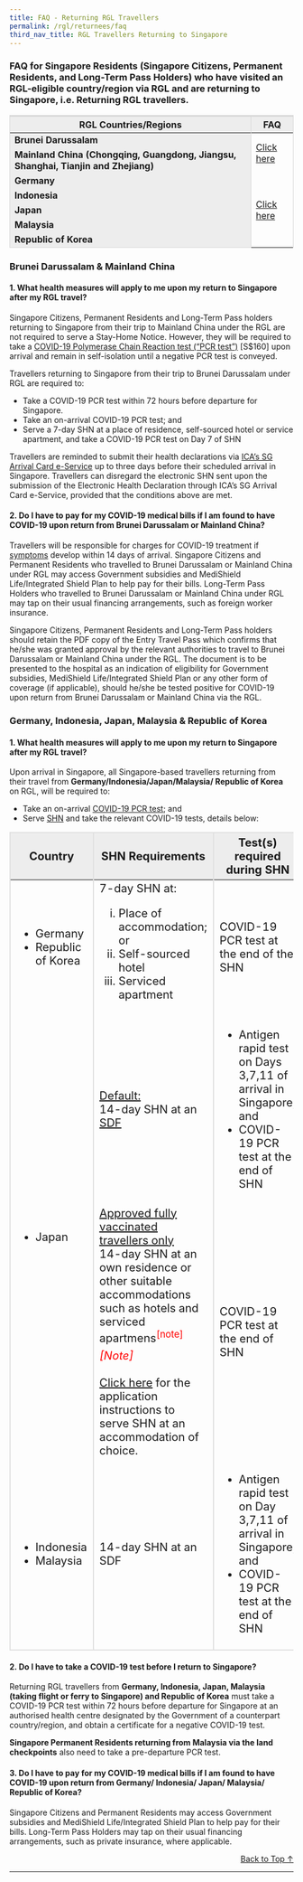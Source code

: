 ```yaml
---
title: FAQ - Returning RGL Travellers
permalink: /rgl/returnees/faq
third_nav_title: RGL Travellers Returning to Singapore
---
```

<div id="faq-top"></div>

### FAQ for Singapore Residents (Singapore Citizens, Permanent Residents, and Long-Term Pass Holders) who have visited an RGL-eligible country/region via RGL and are returning to Singapore, i.e. Returning RGL travellers.

<table>
  <thead>
    <tr>
      <th style="border-top:3px solid #D8D8D8; border-left:1px solid #D8D8D8; border-right:1px solid #D8D8D8; background-color:#EDEDED">RGL Countries/Regions</th>
      <th style="border-top:3px solid #D8D8D8; border-left:1px solid #D8D8D8; border-right:1px solid #D8D8D8; background-color:#EDEDED">FAQ</th>
    </tr>
  </thead>
  <tbody>
    <tr>
      <td style="border-left:1px solid #D8D8D8; border-right:1px solid #D8D8D8; background-color:#EDEDED"><b>Brunei Darussalam</b></td>
      <td rowspan="2" style="border-right:1px solid #D8D8D8; vertical-align:middle;"><a href="#faq-return-BC" >Click here</a></td>
    </tr>
      <tr>
      <td style="border-left:1px solid #D8D8D8; border-right:1px solid #D8D8D8; background-color:#EDEDED"><b>Mainland China (Chongqing, Guangdong, Jiangsu, Shanghai, Tianjin and Zhejiang)</b></td>
    </tr>
      <tr>
      <td style="border-left:1px solid #D8D8D8; border-right:1px solid #D8D8D8; background-color:#EDEDED"><b>Germany</b></td>
      <td rowspan="5" style="border-right:1px solid #D8D8D8; vertical-align:middle;"><a href="#faq-return-GIJMR">Click here</a></td>
    </tr>
      <tr>
      <td style="border-left:1px solid #D8D8D8; border-right:1px solid #D8D8D8; background-color:#EDEDED"><b>Indonesia</b></td>
    </tr>
      <tr>
      <td style="border-left:1px solid #D8D8D8; border-right:1px solid #D8D8D8; background-color:#EDEDED"><b>Japan</b></td>
    </tr>
      <tr>
      <td style="border-left:1px solid #D8D8D8; border-right:1px solid #D8D8D8; background-color:#EDEDED"><b>Malaysia</b></td>
    </tr>
      <tr>
      <td style="border-left:1px solid #D8D8D8; border-bottom:1px solid #D8D8D8; border-right:1px solid #D8D8D8; background-color:#EDEDED"><b>Republic of Korea</b></td>
    </tr>    
  </tbody>
  </table>
  
<div id="faq-return-BC"></div>  
  
### Brunei Darussalam & Mainland China

#### 1. What health measures will apply to me upon my return to Singapore after my RGL travel?

Singapore Citizens, Permanent Residents and Long-Term Pass holders returning to Singapore from their trip to Mainland China  under the RGL are not required to serve a Stay-Home Notice. However, they will be required to take a [COVID-19 Polymerase Chain Reaction test (“PCR test”)](https://safetravel.changiairport.com/#/) [S$160] upon arrival and remain in self-isolation until a negative PCR test is conveyed.

Travellers returning to Singapore from their trip to Brunei Darussalam under RGL are required to:
- Take a COVID-19 PCR test within 72 hours before departure for Singapore.
- Take an on-arrival COVID-19 PCR test; and 
- Serve a 7-day SHN at a place of residence, self-sourced hotel or service apartment, and take a COVID-19 PCR test on Day 7 of SHN

Travellers are reminded to submit their health declarations via [ICA’s SG Arrival Card e-Service](https://eservices.ica.gov.sg/sgarrivalcard/) up to three days before their scheduled arrival in Singapore. Travellers can disregard the electronic SHN sent upon the submission of the Electronic Health Declaration through ICA’s SG Arrival Card e-Service, provided that the conditions above are met.

#### 2. Do I have to pay for my COVID-19 medical bills if I am found to have COVID-19 upon return from Brunei Darussalam or Mainland China?

Travellers will be responsible for charges for COVID-19 treatment if [symptoms](/health/covid19-symptoms) develop within 14 days of arrival. Singapore Citizens and Permanent Residents who travelled to Brunei Darussalam or Mainland China under RGL may access Government subsidies and MediShield Life/Integrated Shield Plan to help pay for their bills. Long-Term Pass Holders who travelled to Brunei Darussalam or Mainland China under RGL may tap on their usual financing arrangements, such as foreign worker insurance.

Singapore Citizens, Permanent Residents and Long-Term Pass holders should retain the PDF copy of the Entry Travel Pass which confirms that he/she was granted approval by the relevant authorities to travel to Brunei Darussalam or Mainland China under the RGL. The document is to be presented to the hospital as an indication of eligibility for Government subsidies, MediShield Life/Integrated Shield Plan or any other form of coverage (if applicable), should he/she be tested positive for COVID-19 upon return from Brunei Darussalam or Mainland China via the RGL.

<div id="faq-return-GIJMR"></div>  

### Germany, Indonesia, Japan, Malaysia & Republic of Korea

#### 1. What health measures will apply to me upon my return to Singapore after my RGL travel?

Upon arrival in Singapore, all Singapore-based travellers returning from their travel from <b>Germany/Indonesia/Japan/Malaysia/ Republic of Korea</b> on RGL, will be required to:
- Take an on-arrival [COVID-19 PCR test](https://safetravel.changiairport.com/#/); and
- Serve [SHN](/health/shn) and take the relevant COVID-19 tests, details below:

<table>
  <thead>
    <tr>
      <th style="font-size:20px; margin-top:0px; margin-bottom:0px; border-left:2px solid #E0E0E0; border-top:2px solid #E0E0E0; border-right:2px solid #E0E0E0; background-color:#EDEDED;"><b>Country</b></th>
      <th style="font-size:20px; margin-top:0px; margin-bottom:0px; border-top:2px solid #E0E0E0; border-right:2px solid #E0E0E0;  background-color:#EDEDED;"><b>SHN Requirements</b></th>
         <th style="font-size:20px; margin-top:0px; margin-bottom:0px; border-top:2px solid #E0E0E0; border-right:2px solid #E0E0E0;  background-color:#EDEDED;"><b>Test(s) required during SHN</b></th>
    </tr>
  </thead>
  <tbody>
    <tr>
      <td style="font-size:20px; margin-top:0px; margin-bottom:0px; border-left:2px solid #E0E0E0; border-right:2px solid #E0E0E0;">
      <ol style="list-style-type:disc;">
        <li style="font-size:20px; margin-top:0px; margin-bottom:0px;">Germany</li>
         <li style="font-size:20px; margin-top:0px; margin-bottom:0px;">Republic of Korea</li>
        </ol>
      </td>
      <td style="font-size:20px; margin-top:0px; margin-bottom:0px; border-right:2px solid #E0E0E0;">7-day SHN at:
      <ol style="list-style-type:lower-roman;">
          <li style="font-size:20px; margin-top:0px; margin-bottom:0px;">Place of accommodation; or</li>
         <li style="font-size:20px; margin-top:0px; margin-bottom:0px;">Self-sourced hotel</li>
        <li style="font-size:20px; margin-top:0px; margin-bottom:0px;">Serviced apartment</li>
        </ol>
      </td>
      <td style="font-size:20px; margin-top:0px; margin-bottom:0px; border-right:2px solid #E0E0E0;">COVID-19 PCR test at the end of the SHN</td>
    </tr>
     <tr>
      <td rowspan="3" style="font-size:20px; margin-top:0px; margin-bottom:0px; border-left:2px solid #E0E0E0; border-right:2px solid #E0E0E0;">
      <ol style="list-style-type:disc;">
        <li style="font-size:20px; margin-top:0px; margin-bottom:0px;">Japan</li>
        </ol>
      </td>
      <td style="font-size:20px; margin-top:0px; margin-bottom:0px; border-right:2px solid #E0E0E0;"><u>Default:</u><br/> 14-day SHN at an <a href="/health/shn/sdf">SDF</a>
      </td>
      <td style="font-size:20px; margin-top:0px; margin-bottom:0px; border-right:2px solid #E0E0E0;">
        <ol style="list-style-type:disc;">
        <li style="font-size:20px; margin-top:0px; margin-bottom:0px;">Antigen rapid test on Days 3,7,11 of arrival in Singapore; and</li>
          <li style="font-size:20px; margin-top:0px; margin-bottom:0px;">COVID-19 PCR test at the end of SHN</li>
        </ol>
       </td>
    </tr>
         <tr>
      <td style="font-size:20px; margin-top:0px; margin-bottom:0px; border-right:2px solid #E0E0E0;"><u>Approved <a href="/health/vtsg">fully vaccinated travellers</a> only</u> <br/> 14-day SHN at an own residence or other suitable accommodations such as hotels and serviced apartmens<sup style="color:red;">[note]</sup>
      </td>
      <td rowspan="2" style="font-size:20px; margin-top:0px; margin-bottom:0px; border-right:2px solid #E0E0E0;">COVID-19 PCR test at the end of SHN
       </td>
    </tr>
           <tr>
      <td style="font-size:20px; margin-top:0px; margin-bottom:0px; border-right:2px solid #E0E0E0;"><span style="color:red;"><i>[Note]</i></span> <br/><br/> <a href="/health/shn/sdf#sdf-opt-out">Click here</a> for the application instructions to serve SHN at an accommodation of choice. 
      </td>
    </tr>
     <tr>
      <td style="font-size:20px; margin-top:0px; margin-bottom:0px; border-left:2px solid #E0E0E0; border-right:2px solid #E0E0E0;border-bottom:2px solid #E0E0E0;">
      <ol style="list-style-type:disc;">
        <li style="font-size:20px; margin-top:0px; margin-bottom:0px;">Indonesia</li>
         <li style="font-size:20px; margin-top:0px; margin-bottom:0px;">Malaysia</li>
        </ol>
      </td>
      <td style="font-size:20px; margin-top:0px; margin-bottom:0px; border-right:2px solid #E0E0E0; border-bottom:2px solid #E0E0E0;">14-day SHN at an SDF
      </td>
      <td style="font-size:20px; margin-top:0px; margin-bottom:0px; border-right:2px solid #E0E0E0; border-bottom:2px solid #E0E0E0;">
        <ol style="list-style-type:disc;">
        <li style="font-size:20px; margin-top:0px; margin-bottom:0px;">Antigen rapid test on Day 3,7,11 of arrival in Singapore; and</li>
         <li style="font-size:20px; margin-top:0px; margin-bottom:0px;">COVID-19 PCR test at the end of SHN</li>
        </ol></td>
    </tr>
  </tbody>
  </table>


#### 2. Do I have to take a COVID-19 test before I return to Singapore?

Returning RGL travellers from <b>Germany, Indonesia, Japan, Malaysia (taking flight or ferry to Singapore) and Republic of Korea</b> must take a COVID-19 PCR test within 72 hours before departure for Singapore at an authorised health centre designated by the Government of a counterpart country/region, and obtain a certificate for a negative COVID-19 test. 

<b>Singapore Permanent Residents returning from Malaysia via the land checkpoints</b> also need to take a pre-departure PCR test.

#### 3. Do I have to pay for my COVID-19 medical bills if I am found to have COVID-19 upon return from Germany/ Indonesia/ Japan/ Malaysia/ Republic of Korea?

Singapore Citizens and Permanent Residents may access Government subsidies and MediShield Life/Integrated Shield Plan to help pay for their bills. Long-Term Pass Holders may tap on their usual financing arrangements, such as private insurance, where applicable.

<p style="text-align: right;"><a href="#faq-top">Back to Top ↑</a></p>

-----